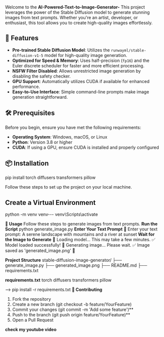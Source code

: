 

Welcome to the **AI-Powered-Text-to-Image-Generator-** This project leverages the power of the Stable Diffusion model to generate stunning images from text prompts. Whether you're an artist, developer, or enthusiast, this tool allows you to create high-quality images effortlessly.



## 🚀 Features

- **Pre-trained Stable Diffusion Model**: Utilizes the `runwayml/stable-diffusion-v1-5` model for high-quality image generation.
- **Optimized for Speed & Memory**: Uses half-precision (`fp16`) and the Euler discrete scheduler for faster and more efficient processing.
- **NSFW Filter Disabled**: Allows unrestricted image generation by disabling the safety checker.
- **GPU Support**: Automatically utilizes CUDA if available for enhanced performance.
- **Easy-to-Use Interface**: Simple command-line prompts make image generation straightforward.

## 🛠️ Prerequisites

Before you begin, ensure you have met the following requirements:

- **Operating System**: Windows, macOS, or Linux
- **Python**: Version 3.8 or higher
- **CUDA**: If using a GPU, ensure CUDA is installed and properly configured

## 📦 Installation

pip install torch diffusers transformers pillow

Follow these steps to set up the project on your local machine.

## Create a Virtual Environment
python -m venv venv---
venv\Scripts\activate

**📝 Usage**
Follow these steps to generate images from text prompts.
**Run the Script**
python generate_image.py
**Enter Your Text Prompt**
📝 Enter your text prompt: A serene landscape with mountains and a river at sunset
**Wait for the Image to Generate**
🔄 Loading model... This may take a few minutes.
✅ Model loaded successfully!
🎨 Generating image... Please wait.
✅ Image saved as 'generated_image.png' 🎉

**Project Structure**
stable-diffusion-image-generator/
├── generate_image.py
├── generated_image.png
├── README.md
├── requirements.txt

**requirements.txt**
torch
diffusers
transformers
pillow

--> pip install -r requirements.txt
**🤝 Contributing**

1) Fork the repository
2) Create a new branch (git checkout -b feature/YourFeature)
3) Commit your changes (git commit -m 'Add some feature')**
4) Push to the branch (git push origin feature/YourFeature)**
5) Open a Pull Request

**check my youtube video**
